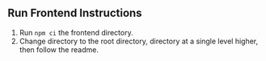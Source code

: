 ## Run Frontend Instructions

1. Run `npm ci` the frontend directory.
2. Change directory to the root directory, directory at a single level higher, then follow the readme.
